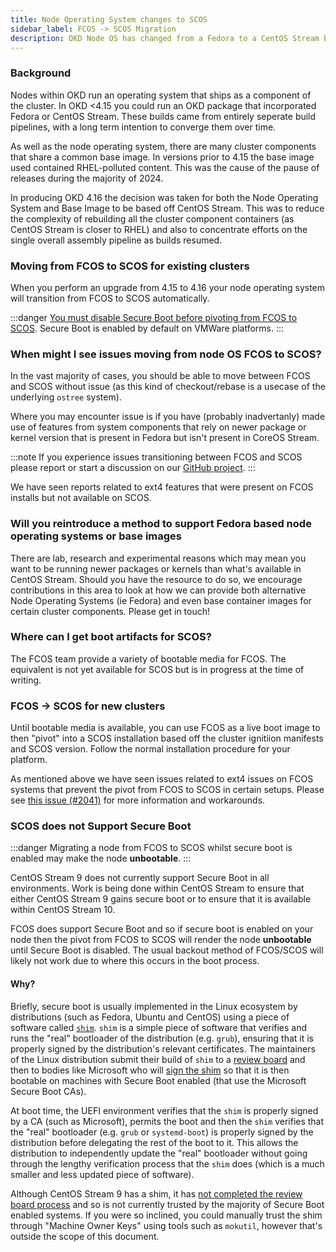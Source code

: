 ```yaml
---
title: Node Operating System changes to SCOS
sidebar_label: FCOS -> SCOS Migration
description: OKD Node OS has changed from a Fedora to a CentOS Stream base.
---
```


### Background

Nodes within OKD run an operating system that ships as a component of the cluster. In OKD \<4.15 you could run an OKD package that incorporated Fedora or CentOS Stream. These builds came from entirely seperate build pipelines, with a long term intention to converge them over time.

As well as the node operating system, there are many cluster components that share a common base image. In versions prior to 4.15 the base image used contained RHEL-polluted content. This was the cause of the pause of releases during the majority of 2024.

In producing OKD 4.16 the decision was taken for both the Node Operating System and Base Image to be based off CentOS Stream. This was to reduce the complexity of rebuilding all the cluster component containers (as CentOS Stream is closer to RHEL) and also to concentrate efforts on the single overall assembly pipeline as builds resumed.

### Moving from FCOS to SCOS for existing clusters

When you perform an upgrade from 4.15 to 4.16 your node operating system will transition from FCOS to SCOS automatically. 

:::danger
[You must disable Secure Boot before pivoting from FCOS to SCOS](#scos-does-not-support-secure-boot). Secure Boot is enabled by default on VMWare platforms.
:::

### When might I see issues moving from node OS FCOS to SCOS?

In the vast majority of cases, you should be able to move between FCOS and SCOS without issue (as this kind of checkout/rebase is a usecase of the underlying `ostree` system).

Where you may encounter issue is if you have (probably inadvertanly) made use of features from system components that rely on newer package or kernel version that is present in Fedora but isn't present in CoreOS Stream.

:::note
If you experience issues transitioning between FCOS and SCOS please report or start a discussion on our [GitHub project](https://github.com/okd-project/okd).
:::

We have seen reports related to ext4 features that were present on FCOS installs but not available on SCOS.

### Will you reintroduce a method to support Fedora based node operating systems or base images

There are lab, research and experimental reasons which may mean you want to be running newer packages or kernels than what's available in CentOS Stream. Should you have the resource to do so, we encourage contributions in this area to look at how we can provide both alternative Node Operating Systems (ie Fedora) and even base container images for certain cluster components. Please get in touch!

### Where can I get boot artifacts for SCOS?

The FCOS team provide a variety of bootable media for FCOS. The equivalent is not yet available for SCOS but is in progress at the time of writing.

### FCOS -> SCOS for new clusters

Until bootable media is available, you can use FCOS as a live boot image to then "pivot" into a SCOS installation based off the cluster ignitiion manifests and SCOS version. Follow the normal installation procedure for your platform.

As mentioned above we have seen issues related to ext4 issues on FCOS systems that prevent the pivot from FCOS to SCOS in certain setups.
Please see [this issue (#2041)](https://github.com/okd-project/okd/issues/2041) for more information and workarounds.

### SCOS does not Support Secure Boot

:::danger
Migrating a node from FCOS to SCOS whilst secure boot is enabled may make the node **unbootable**.
:::


CentOS Stream 9 does not currently support Secure Boot in all environments. Work is being done within CentOS Stream to ensure that either CentOS Stream 9 gains secure boot or to ensure that it is available within CentOS Stream 10.

FCOS does support Secure Boot and so if secure boot is enabled on your node then the pivot from FCOS to SCOS will render the node **unbootable** until Secure Boot is disabled. The usual backout method of FCOS/SCOS will likely not work due to where this occurs in the boot process.

#### Why?

Briefly, secure boot is usually implemented in the Linux ecosystem by distributions (such as Fedora, Ubuntu and CentOS) using a piece of software called [`shim`](https://github.com/rhboot/shim). `shim` is a simple piece of software that verifies and runs the "real" bootloader of the distribution (e.g. `grub`), ensuring that it is properly signed by the distribution's relevant certificates. The maintainers of the Linux distribution submit their build of `shim` to a [review board](https://github.com/rhboot/shim-review/blob/main/docs/submitting.md) and then to bodies like Microsoft who will [sign the shim](https://techcommunity.microsoft.com/blog/hardwaredevcenter/updated-uefi-signing-requirements/1062916) so that it is then bootable on machines with Secure Boot enabled (that use the Microsoft Secure Boot CAs).

At boot time, the UEFI environment verifies that the `shim` is properly signed by a CA (such as Microsoft), permits the boot and then the `shim` verifies that the "real" bootloader (e.g. `grub` or `systemd-boot`) is properly signed by the distribution before delegating the rest of the boot to it. This allows the distribution to independently update the "real" bootloader without going through the lengthy verification process that the `shim` does (which is a much smaller and less updated piece of software).

Although CentOS Stream 9 has a shim, it has [not completed the review board process](https://github.com/rhboot/shim-review/issues/399) and so is not currently trusted by the majority of Secure Boot enabled systems. If you were so inclined, you could manually trust the shim through "Machine Owner Keys" using tools such as `mokutil`, however that's outside the scope of this document.